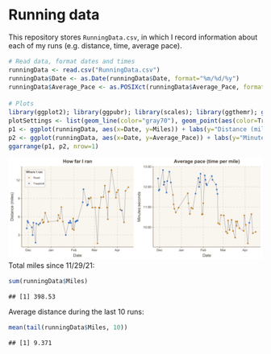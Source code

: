 Running data
================

This repository stores `RunningData.csv`, in which I record information
about each of my runs (e.g. distance, time, average pace).

``` r
# Read data, format dates and times
runningData <- read.csv("RunningData.csv")
runningData$Date <- as.Date(runningData$Date, format="%m/%d/%y")
runningData$Average_Pace <- as.POSIXct(runningData$Average_Pace, format="%M:%S")

# Plots 
library(ggplot2); library(ggpubr); library(scales); library(ggthemr); ggthemr('dust')
plotSettings <- list(geom_line(color="gray70"), geom_point(aes(color=Treadmill_Road)), scale_color_manual(values=c(alpha("orange3", 0.8), alpha("dodgerblue3",0.8))), theme(plot.title=element_text(hjust=0.5)), theme(legend.position="none"))
p1 <- ggplot(runningData, aes(x=Date, y=Miles)) + labs(y="Distance (miles)", title="How far I ran") + plotSettings + labs(color="Where I ran") +  theme(legend.position=c(0.12, 0.85), legend.background=element_rect(size=0.1, linetype="solid", color="black"), legend.margin=margin(2,3,2,3), legend.title=element_text(size=9, face="bold"), legend.text=element_text(size=8)) + scale_y_continuous(breaks=seq(0,16,3)) + guides(color=guide_legend(override.aes=list(size=1)))
p2 <- ggplot(runningData, aes(x=Date, y=Average_Pace)) + labs(y="Minutes:seconds", title="Average pace (time per mile)") + scale_y_datetime(date_labels="%M:%S") + plotSettings
ggarrange(p1, p2, nrow=1)
```

![](Plots/README-Running-Plots-1.png)<!-- --> Total miles since
11/29/21:

``` r
sum(runningData$Miles)
```

    ## [1] 398.53

Average distance during the last 10 runs:

``` r
mean(tail(runningData$Miles, 10))
```

    ## [1] 9.371
